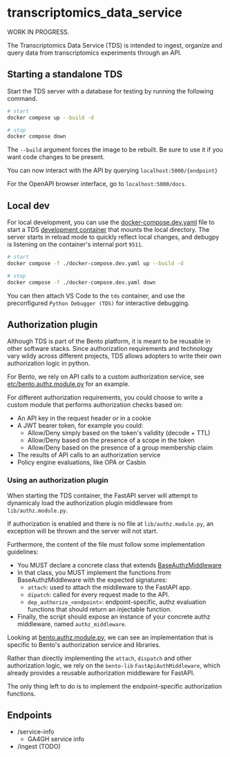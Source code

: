 # transcriptomics_data_service

WORK IN PROGRESS.

The Transcriptomics Data Service (TDS) is intended to ingest, organize and query data from transcriptomics experiments through an API.

## Starting a standalone TDS

Start the TDS server with a database for testing by running the following command.
```bash
# start
docker compose up --build -d

# stop
docker compose down
```
The `--build` argument forces the image to be rebuilt. Be sure to use it if you want code changes to be present.

You can now interact with the API by querying `localhost:5000/{endpoint}`

For the OpenAPI browser interface, go to `localhost:5000/docs`.

## Local dev

For local development, you can use the [docker-compose.dev.yaml](./docker-compose.dev.yaml) file to start a TDS 
[development container](https://code.visualstudio.com/docs/devcontainers/containers) that mounts the local directory.
The server starts in reload mode to quickly reflect local changes, and debugpy is listening on the container's internal port `9511`.

```bash
# start
docker compose -f ./docker-compose.dev.yaml up --build -d

# stop
docker compose -f ./docker-compose.dev.yaml down
```

You can then attach VS Code to the `tds` container, and use the preconfigured `Python Debugger (TDS)` for interactive debugging.

## Authorization plugin

Although TDS is part of the Bento platform, it is meant to be reusable in other software stacks.
Since authorization requirements and technology vary wildy across different projects, 
TDS allows adopters to write their own authorization logic in python.

For Bento, we rely on API calls to a custom authorization service, 
see [etc/bento.authz.module.py](./etc/bento.authz.module.py) for an example.

For different authorization requirements, you could choose to write a custom module that performs authorization checks based on:
* An API key in the request header or in a cookie
* A JWT bearer token, for example you could:
  * Allow/Deny simply based on the token's validity (decode + TTL)
  * Allow/Deny based on the presence of a scope in the token
  * Allow/Deny based on the presence of a group membership claim
* The results of API calls to an authorization service
* Policy engine evaluations, like OPA or Casbin

### Using an authorization plugin

When starting the TDS container, the FastAPI server will attempt to dynamicaly load the authorization plugin 
middleware from `lib/authz.module.py`.

If authorization is enabled and there is no file at `lib/authz.module.py`, an exception will be thrown and the server
will not start.

Furthermore, the content of the file must follow some implementation guidelines:
- You MUST declare a concrete class that extends [BaseAuthzMiddleware](./transcriptomics_data_service/authz/middleware_base.py)
- In that class, you MUST implement the functions from BaseAuthzMiddleware with the expected signatures:
  - `attach`: used to attach the middleware to the FastAPI app.
  - `dipatch`: called for every request made to the API.
  - `dep_authorize_<endpoint>`: endpoint-specific, authz evaluation functions that should return an injectable function.
- Finally, the script should expose an instance of your concrete authz middleware, named `authz_middleware`.

Looking at [bento.authz.module.py](./etc/bento.authz.module.py), we can see an implementation that is specific to 
Bento's authorization service and libraries.

Rather than directly implementing the `attach`, `dispatch` and other authorization logic, we rely on the `bento-lib` 
`FastApiAuthMiddleware`, which already provides a reusable authorization middleware for FastAPI.

The only thing left to do is to implement the endpoint-specific authorization functions.

## Endpoints

* /service-info
  * GA4GH service info
* /ingest (TODO)

